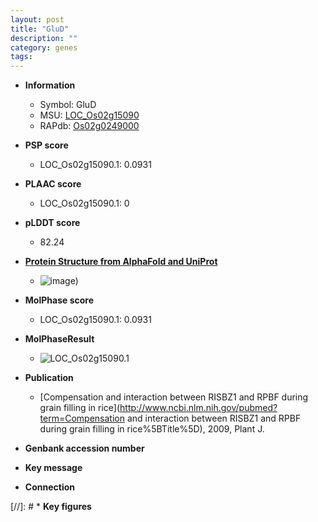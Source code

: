 ```yaml
---
layout: post
title: "GluD"
description: ""
category: genes
tags: 
---
```


* **Information**  
    + Symbol: GluD  
    + MSU: [LOC_Os02g15090](http://rice.plantbiology.msu.edu/cgi-bin/ORF_infopage.cgi?orf=LOC_Os02g15090)  
    + RAPdb: [Os02g0249000](http://rapdb.dna.affrc.go.jp/viewer/gbrowse_details/irgsp1?name=Os02g0249000)  

* **PSP score**  
    + LOC_Os02g15090.1: 0.0931 

* **PLAAC score**  
    + LOC_Os02g15090.1: 0 

* **pLDDT score**
    + 82.24

* **[Protein Structure from AlphaFold and UniProt](https://www.uniprot.org/uniprotkb/Q6K508/entry#structure)**
    + ![image](https://ricepsp.github.io/images/Q6/AF-Q6K508-F1.png))

* **MolPhase score**
    + LOC_Os02g15090.1: 0.0931

* **MolPhaseResult**
    + ![LOC_Os02g15090.1](https://ricepsp.github.io/pictures/LOC_Os02g/LOC_Os02g15090.1.png)

* **Publication**  
    + [Compensation and interaction between RISBZ1 and RPBF during grain filling in rice](http://www.ncbi.nlm.nih.gov/pubmed?term=Compensation and interaction between RISBZ1 and RPBF during grain filling in rice%5BTitle%5D), 2009, Plant J.

* **Genbank accession number**  

* **Key message**  

* **Connection**  

[//]: # * **Key figures**  


